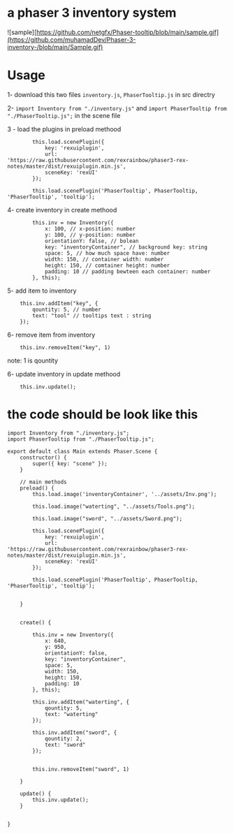 # a phaser 3 inventory system

![sample][https://github.com/netgfx/Phaser-tooltip/blob/main/sample.gif](https://github.com/muhamadDev/Phaser-3-inventory-/blob/main/Sample.gif)

# Usage

1- download this two files `inventory.js`, `PhaserTooltip.js` in src directry

2- `import Inventory from "./inventory.js"` and  `import PhaserTooltip from "./PhaserTooltip.js";` in the scene file

3 - load the plugins in preload methood
 
```
        this.load.scenePlugin({
            key: 'rexuiplugin',
            url: 'https://raw.githubusercontent.com/rexrainbow/phaser3-rex-notes/master/dist/rexuiplugin.min.js',
            sceneKey: 'rexUI'
        });
        
        this.load.scenePlugin('PhaserTooltip', PhaserTooltip, 'PhaserTooltip', 'tooltip');
```

4- create inventory in create methood
```
        this.inv = new Inventory({
            x: 100, // x-position: number
            y: 100, // y-position: number
            orientationY: false, // bolean
            key: "inventoryContainer", // background key: string
            space: 5, // how much space have: number
            width: 150, // container width: number
            height: 150, // comtainer height: number
            padding: 10 // padding bewteen each container: number
        }, this);
```

5- add item to inventory 

```
    this.inv.addItem("key", {
        qountity: 5, // number
        text: "tool" // tooltips text : string
    });
```

6- remove item from inventory 
```
    this.inv.removeItem("key", 1)
```
note: 1 is qountity

6- update inventory in update methood
```
    this.inv.update();
```


# the code should be look like this
```
import Inventory from "./inventory.js";
import PhaserTooltip from "./PhaserTooltip.js";

export default class Main extends Phaser.Scene {
    constructor() {
        super({ key: "scene" });
    }
    
    // main methods
    preload() {
        this.load.image('inventoryContainer', '../assets/Inv.png');
        
        this.load.image("waterting", "../assets/Tools.png");
        
        this.load.image("sword", "../assets/Sword.png");
        
        this.load.scenePlugin({
            key: 'rexuiplugin',
            url: 'https://raw.githubusercontent.com/rexrainbow/phaser3-rex-notes/master/dist/rexuiplugin.min.js',
            sceneKey: 'rexUI'
        });
        
        this.load.scenePlugin('PhaserTooltip', PhaserTooltip, 'PhaserTooltip', 'tooltip');
        
        
    }
    

    create() {
        
        this.inv = new Inventory({
            x: 640,
            y: 950,
            orientationY: false,
            key: "inventoryContainer",
            space: 5,
            width: 150,
            height: 150,
            padding: 10
        }, this);
        
        this.inv.addItem("waterting", {
            qountity: 5,
            text: "waterting"
        });
        
        this.inv.addItem("sword", {
            qountity: 2,
            text: "sword"
        });
        
        
        this.inv.removeItem("sword", 1)
        
    }
    
    update() {
        this.inv.update();
    }
    
  
}



```
